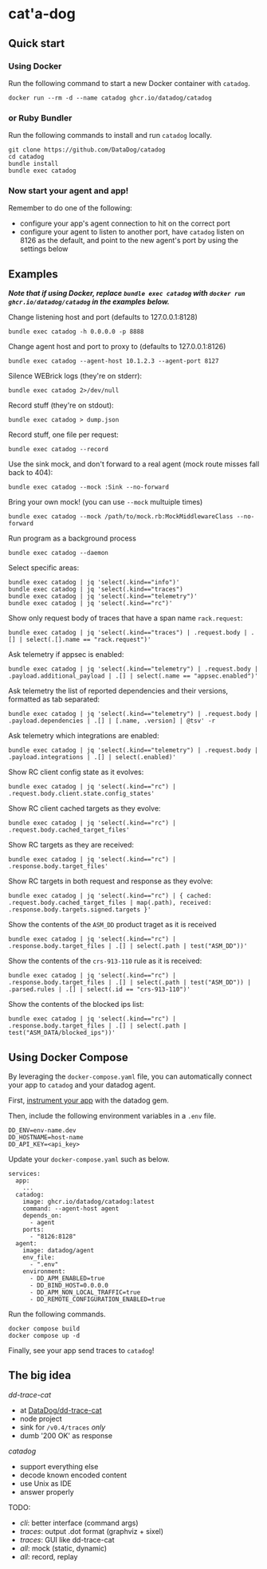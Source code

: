 # cat'a-dog

## Quick start

### Using Docker

Run the following command to start a new Docker container with `catadog`.

```
docker run --rm -d --name catadog ghcr.io/datadog/catadog
```

### or Ruby Bundler

Run the following commands to install and run `catadog` locally.

```
git clone https://github.com/DataDog/catadog
cd catadog
bundle install
bundle exec catadog
```

### Now start your agent and app!

Remember to do one of the following:

- configure your app's agent connection to hit on the correct port
- configure your agent to listen to another port, have `catadog` listen on 8126 as the default, and point to the new agent's port by using the settings below

## Examples

_**Note that if using Docker, replace `bundle exec catadog` with `docker run ghcr.io/datadog/catadog` in the examples below.**_

Change listening host and port (defaults to 127.0.0.1:8128)

```
bundle exec catadog -h 0.0.0.0 -p 8888
```

Change agent host and port to proxy to (defaults to 127.0.0.1:8126)

```
bundle exec catadog --agent-host 10.1.2.3 --agent-port 8127
```

Silence WEBrick logs (they're on stderr):

```
bundle exec catadog 2>/dev/null
```

Record stuff (they're on stdout):

```
bundle exec catadog > dump.json
```

Record stuff, one file per request:

```
bundle exec catadog --record
```

Use the sink mock, and don't forward to a real agent (mock route misses fall back to 404):

```
bundle exec catadog --mock :Sink --no-forward
```

Bring your own mock! (you can use `--mock` multuiple times)

```
bundle exec catadog --mock /path/to/mock.rb:MockMiddlewareClass --no-forward
```

Run program as a background process

```
bundle exec catadog --daemon
```

Select specific areas:

```
bundle exec catadog | jq 'select(.kind=="info")'
bundle exec catadog | jq 'select(.kind=="traces")
bundle exec catadog | jq 'select(.kind=="telemetry")'
bundle exec catadog | jq 'select(.kind=="rc")'
```

Show only request body of traces that have a span name `rack.request`:

```
bundle exec catadog | jq 'select(.kind=="traces") | .request.body | .[] | select(.[].name == "rack.request")'
```

Ask telemetry if appsec is enabled:

```
bundle exec catadog | jq 'select(.kind=="telemetry") | .request.body | .payload.additional_payload | .[] | select(.name == "appsec.enabled")'
```

Ask telemetry the list of reported dependencies and their versions, formatted as tab separated:

```
bundle exec catadog | jq 'select(.kind=="telemetry") | .request.body | .payload.dependencies | .[] | [.name, .version] | @tsv' -r
```

Ask telemetry which integrations are enabled:

```
bundle exec catadog | jq 'select(.kind=="telemetry") | .request.body | .payload.integrations | .[] | select(.enabled)'
```

Show RC client config state as it evolves:

```
bundle exec catadog | jq 'select(.kind=="rc") | .request.body.client.state.config_states'
```

Show RC client cached targets as they evolve:

```
bundle exec catadog | jq 'select(.kind=="rc") | .request.body.cached_target_files'
```

Show RC targets as they are received:

```
bundle exec catadog | jq 'select(.kind=="rc") | .response.body.target_files'
```

Show RC targets in both request and response as they evolve:

```
bundle exec catadog | jq 'select(.kind=="rc") | { cached: .request.body.cached_target_files | map(.path), received: .response.body.targets.signed.targets }'
```

Show the contents of the `ASM_DD` product traget as it is received

```
bundle exec catadog | jq 'select(.kind=="rc") | .response.body.target_files | .[] | select(.path | test("ASM_DD"))'
```

Show the contents of the `crs-913-110` rule as it is received:

```
bundle exec catadog | jq 'select(.kind=="rc") | .response.body.target_files | .[] | select(.path | test("ASM_DD")) | .parsed.rules | .[] | select(.id == "crs-913-110")'
```

Show the contents of the blocked ips list:

```
bundle exec catadog | jq 'select(.kind=="rc") | .response.body.target_files | .[] | select(.path | test("ASM_DATA/blocked_ips"))'
```

## Using Docker Compose

By leveraging the `docker-compose.yaml` file, you can automatically connect your app to `catadog` and your datadog agent. 

First, [instrument your app](https://docs.datadoghq.com/tracing/trace_collection/automatic_instrumentation/dd_libraries/ruby/#instrument-your-application) with the datadog gem.

Then, include the following environment variables in a `.env` file.

```
DD_ENV=env-name.dev
DD_HOSTNAME=host-name
DD_API_KEY=<api_key>
```

Update your `docker-compose.yaml` such as below.

```
services:
  app:
    ...
  catadog:
    image: ghcr.io/datadog/catadog:latest
    command: --agent-host agent
    depends_on:
      - agent
    ports:
      - "8126:8128"
  agent:
    image: datadog/agent
    env_file:
      - ".env"
    environment: 
      - DD_APM_ENABLED=true
      - DD_BIND_HOST=0.0.0.0
      - DD_APM_NON_LOCAL_TRAFFIC=true
      - DD_REMOTE_CONFIGURATION_ENABLED=true
```

Run the following commands.

```
docker compose build
docker compose up -d
```

Finally, see your app send traces to `catadog`!

## The big idea

*dd-trace-cat*

- at [DataDog/dd-trace-cat](https://github.com/DataDog/dd-trace-cat)
- node project
- sink for `/v0.4/traces` *only*
- dumb '200 OK' as response

*catadog*

- support everything else
- decode known encoded content
- use Unix as IDE
- answer properly

TODO:

- *cli*: better interface (command args)
- *traces*: output .dot format (graphviz + sixel)
- *traces*: GUI like dd-trace-cat
- *all*: mock (static, dynamic)
- *all*: record, replay
